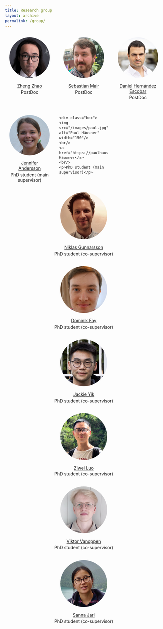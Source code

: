 ```yaml
---
title: Research group
layout: archive
permalink: /group/
---
```


<style>
img {
  object-fit: cover;
  border-radius: 50%;
  margin-bottom: 1em;
}

.wrapper {
  max-width: 1200px;
  margin: 0 auto;
  display: grid;
  grid-gap: 1rem;
}

@media (min-width: 600px) {
  .wrapper { grid-template-columns: repeat(2, 1fr); }
}

@media (min-width: 900px) {
  .wrapper { grid-template-columns: repeat(3, 1fr); }
}

.box {
  padding: 1em;
  text-align: center;
}

.box p {
  margin: 0.25em;
}
</style>


<div class="wrapper">

  <div class="box">
    <img src="/images/zheng.jpg" alt="Zheng Zhao" width="150"/>
    <br/>
    <a href="https://zz.zabemon.com/">Zheng Zhao</a>
    <br/>
    <p>PostDoc</p>
  </div>

  <div class="box">
    <img src="/images/sebastian.jpg" alt="Sebastian Mair" width="150"/>
    <br/>
    <a href="https://smair.github.io/">Sebastian Mair</a>
    <br/>
    <p>PostDoc</p>
  </div>

  <div class="box">
    <img src="/images/daniel.jpg" alt="Daniel Hernández Escobar" width="150"/>
    <br/>
    <a href="https://www.it.uu.se/katalog/danes793">Daniel Hernández Escobar</a>
    <br/>
    <p>PostDoc</p>
  </div>

  <div class="box">
  	<img src="/images/jennifer.jpg" alt="Jennifer Andersson" width="150"/>
  	<br/>
  	<a href="https://www.it.uu.se/katalog/jenan985">Jennifer Andersson</a>
  	<br/>
  	<p>PhD student (main supervisor)</p>
  </div>

    <div class="box">
  	<img src="/images/paul.jpg" alt="Paul Häusner" width="150"/>
  	<br/>
  	<a href="https://paulhausner.github.io">Paul Häusner</a>
  	<br/>
  	<p>PhD student (main supervisor)</p>
  </div>

  <div class="box">
	<img src="/images/niklas.jpg" alt="Niklas Gunnarsson" width="150"/>
  	<br/>
  	<a href="https://katalog.uu.se/empinfo/?id=N18-2523">Niklas Gunnarsson</a>
  	<br/>
  	<p>PhD student (co-supervisor)</p>
  </div>

  <div class="box">
	<img src="/images/dominik.jpg" alt="Dominik Fay" width="150"/>
  	<br/>
  	<a href="https://www.kth.se/profile/dominikf">Dominik Fay</a>
  	<br/>
  	<p>PhD student (co-supervisor)</p>
  </div>

  <div class="box">
	<img src="/images/jackie.jpg" alt="Jackie Yik" width="150"/>
  	<br/>
  	<a href="https://katalog.uu.se/profile/?id=N21-1121">Jackie Yik</a>
  	<br/>
  	<p>PhD student (co-supervisor)</p>
  </div>

  <div class="box">
	<img src="/images/Ziwei.png" alt="Ziwei Luo" width="150"/>
  	<br/>
  	<a href="https://algolzw.github.io/">Ziwei Luo</a>
  	<br/>
  	<p>PhD student (co-supervisor)</p>
  </div>

  <div class="box">
	<img src="/images/Viktor.png" alt="Viktor Vanoppen" width="150"/>
  	<br/>
  	<a href="https://www.katalog.uu.se/empinfo/?id=N19-461">Viktor Vanoppen</a>
  	<br/>
  	<p>PhD student (co-supervisor)</p>
  </div>

  <div class="box">
	<img src="/images/sanna.jpg" alt="Sanna Jarl" width="150"/>
  	<br/>
  	<a href="https://www.ri.se/en/person/sanna-jarl">Sanna Jarl</a>
  	<br/>
  	<p>PhD student (co-supervisor)</p>
  </div>

</div>

